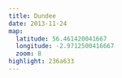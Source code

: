 ```yaml
---
title: Dundee
date: 2013-11-24
map:
  latitude: 56.461420041667
  longitude: -2.9712500416667
  zoom: 8
highlight: 236a633
---
```

